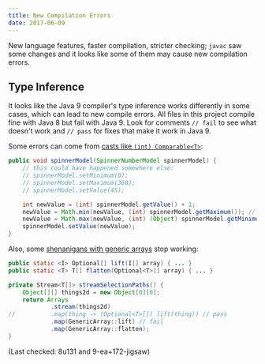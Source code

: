 ```yaml
---
title: New Compilation Errors
date: 2017-06-09
---
```



New language features, faster compilation, stricter checking; `javac` saw some changes and it looks like some of them may cause new compilation errors.

## Type Inference

It looks like the Java 9 compiler's type inference works differently in some cases, which can lead to new compile errors.
All files in this project compile fine with Java 8 but fail with Java 9.
Look for comments `// fail` to see what doesn't work and `// pass` for fixes that make it work in Java 9.

Some errors can come from [casts like `(int) Comparable<T>`](src/wtf/java9/compiler/CastWildcardParam.java):

```java
public void spinnerModel(SpinnerNumberModel spinnerModel) {
	// this could have happened somewhere else:
	// spinnerModel.setMinimum(0);
	// spinnerModel.setMaximum(360);
	// spinnerModel.setValue(45);

	int newValue = (int) spinnerModel.getValue() + 1;
	newValue = Math.min(newValue, (int) spinnerModel.getMaximum()); // fail
	newValue = Math.max(newValue, (int) (Object) spinnerModel.getMinimum()); // pass
	spinnerModel.setValue(newValue);
}
```

Also, some [shenanigans with generic arrays](src/wtf/java9/compiler/GenericArray.java) stop working:

```java
public static <I> Optional[] lift(I[] array) { ... }
public static <T> T[] flatten(Optional<T>[] array) { ... }

private Stream<T[]> streamSelectionPaths() {
	Object[][] things2d = new Object[0][0];
	return Arrays
			.stream(things2d)
//			.map(thing -> (Optional<T>[]) lift(thing)) // pass
			.map(GenericArray::lift) // fail
			.map(GenericArray::flatten);
}
```

(Last checked: 8u131 and 9-ea+172-jigsaw)
